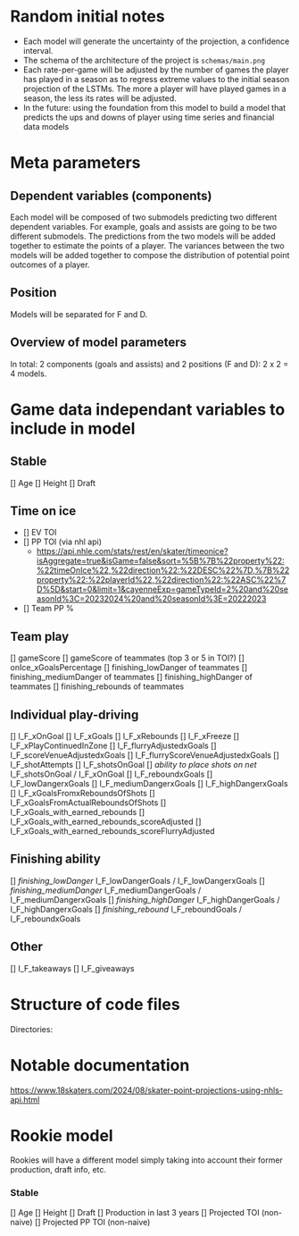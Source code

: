 # Random initial notes

- Each model will generate the uncertainty of the projection, a confidence interval.
- The schema of the architecture of the project is `schemas/main.png`
- Each rate-per-game will be adjusted by the number of games the player has played in a season as to regress extreme values to the initial season projection of the LSTMs. The more a player will have played games in a season, the less its rates will be adjusted.
- In the future: using the foundation from this model to build a model that predicts the ups and downs of player using time series and financial data models

# Meta parameters

## Dependent variables (components)

Each model will be composed of two submodels predicting two different dependent variables. For example, goals and assists are going to be two different submodels. The predictions from the two models will be added together to estimate the points of a player. The variances between the two models will be added together to compose the distribution of potential point outcomes of a player.

## Position

Models will be separated for F and D.

## Overview of model parameters

In total: 2 components (goals and assists) and 2 positions (F and D): 2 x 2 = 4 models.

# Game data independant variables to include in model

## Stable

[] Age
[] Height
[] Draft

## Time on ice

- [] EV TOI 
- [] PP TOI (via nhl api)
    - https://api.nhle.com/stats/rest/en/skater/timeonice?isAggregate=true&isGame=false&sort=%5B%7B%22property%22:%22timeOnIce%22,%22direction%22:%22DESC%22%7D,%7B%22property%22:%22playerId%22,%22direction%22:%22ASC%22%7D%5D&start=0&limit=1&cayenneExp=gameTypeId=2%20and%20seasonId%3C=20232024%20and%20seasonId%3E=20222023
- [] Team PP %

## Team play

[] gameScore
[] gameScore of teammates (top 3 or 5 in TOI?)
[] onIce_xGoalsPercentage
[] finishing_lowDanger of teammates
[] finishing_mediumDanger of teammates
[] finishing_highDanger of teammates
[] finishing_rebounds of teammates

## Individual play-driving

[] I_F_xOnGoal
[] I_F_xGoals
[] I_F_xRebounds
[] I_F_xFreeze
[] I_F_xPlayContinuedInZone
[] I_F_flurryAdjustedxGoals
[] I_F_scoreVenueAdjustedxGoals
[] I_F_flurryScoreVenueAdjustedxGoals
[] I_F_shotAttempts
[] I_F_shotsOnGoal
[] *ability to place shots on net* I_F_shotsOnGoal / I_F_xOnGoal
[] I_F_reboundxGoals
[] I_F_lowDangerxGoals
[] I_F_mediumDangerxGoals
[] I_F_highDangerxGoals
[] I_F_xGoalsFromxReboundsOfShots
[] I_F_xGoalsFromActualReboundsOfShots
[] I_F_xGoals_with_earned_rebounds
[] I_F_xGoals_with_earned_rebounds_scoreAdjusted
[] I_F_xGoals_with_earned_rebounds_scoreFlurryAdjusted

## Finishing ability

[] *finishing_lowDanger* I_F_lowDangerGoals / I_F_lowDangerxGoals
[] *finishing_mediumDanger* I_F_mediumDangerGoals / I_F_mediumDangerxGoals
[] *finishing_highDanger* I_F_highDangerGoals / I_F_highDangerxGoals
[] *finishing_rebound* I_F_reboundGoals / I_F_reboundxGoals

## Other

[] I_F_takeaways
[] I_F_giveaways


# Structure of code files

Directories:

# Notable documentation
https://www.18skaters.com/2024/08/skater-point-projections-using-nhls-api.html


# Rookie model

Rookies will have a different model simply taking into account their former production, draft info, etc.

### Stable

[] Age
[] Height
[] Draft
[] Production in last 3 years
[] Projected TOI (non-naive)
[] Projected PP TOI (non-naive)